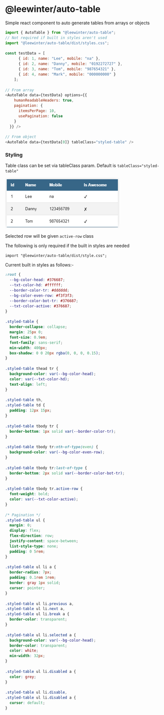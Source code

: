 # @leewinter/auto-table

Simple react component to auto generate tables from arrays or objects

```javascript
import { AutoTable } from "@leewinter/auto-table";
// Not required if built in styles aren't used
import "@leewinter/auto-table/dist/styles.css";

const testData = [
      { id: 1, name: "Lee", mobile: "na" },
      { id: 2, name: "Danny", mobile: "0192272727" },
      { id: 3, name: "Tom", mobile: "987654321" },
      { id: 4, name: "Mark", mobile: "000000000" }
    ];

// From array
<AutoTable data={testData} options={{
    humanReadableHeaders: true,
    pagination: {
      itemsPerPage: 10,
      usePagination: false
    }
  }} />

// From object
<AutoTable data={testData[0]} tableClass="styled-table" />
```

### Styling

Table class can be set via tableClass param. Default is `tableClass="styled-table"`

![example](./docs/images/basic-example.png)

Selected row will be given `active-row` class

The following is only required if the built in styles are needed

`import "@leewinter/auto-table/dist/style.css";`

Current built in styles as follows:-

```css
:root {
  --bg-color-head: #376687;
  --txt-color-hd: #ffffff;
  --border-color-tr: #dddddd;
  --bg-color-even-row: #f3f3f3;
  --border-color-bot-tr: #376687;
  --txt-color-active: #376687;
}

.styled-table {
  border-collapse: collapse;
  margin: 25px 0;
  font-size: 0.9em;
  font-family: sans-serif;
  min-width: 400px;
  box-shadow: 0 0 20px rgba(0, 0, 0, 0.15);
}

.styled-table thead tr {
  background-color: var(--bg-color-head);
  color: var(--txt-color-hd);
  text-align: left;
}

.styled-table th,
.styled-table td {
  padding: 12px 15px;
}

.styled-table tbody tr {
  border-bottom: 1px solid var(--border-color-tr);
}

.styled-table tbody tr:nth-of-type(even) {
  background-color: var(--bg-color-even-row);
}

.styled-table tbody tr:last-of-type {
  border-bottom: 2px solid var(--border-color-bot-tr);
}

.styled-table tbody tr.active-row {
  font-weight: bold;
  color: var(--txt-color-active);
}

/* Pagination */
.styled-table ul {
  margin: 0;
  display: flex;
  flex-direction: row;
  justify-content: space-between;
  list-style-type: none;
  padding: 0 5rem;
}

.styled-table ul li a {
  border-radius: 7px;
  padding: 0.1rem 1rem;
  border: gray 1px solid;
  cursor: pointer;
}

.styled-table ul li.previous a,
.styled-table ul li.next a,
.styled-table ul li.break a {
  border-color: transparent;
}

.styled-table ul li.selected a {
  background-color: var(--bg-color-head);
  border-color: transparent;
  color: white;
  min-width: 32px;
}

.styled-table ul li.disabled a {
  color: grey;
}

.styled-table ul li.disable,
.styled-table ul li.disabled a {
  cursor: default;
}
```
